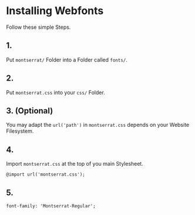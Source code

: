# Installing Webfonts
Follow these simple Steps.

## 1.
Put `montserrat/` Folder into a Folder called `fonts/`.

## 2.
Put `montserrat.css` into your `css/` Folder.

## 3. (Optional)
You may adapt the `url('path')` in `montserrat.css` depends on your Website Filesystem.

## 4.
Import `montserrat.css` at the top of you main Stylesheet.

```
@import url('montserrat.css');
```

## 5.


```
font-family: 'Montserrat-Regular';
```


